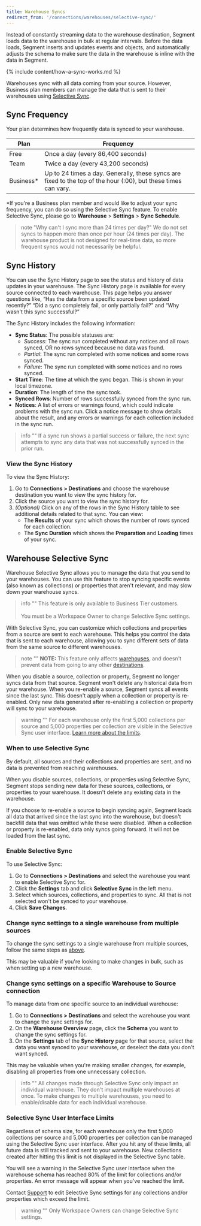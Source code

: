 ```yaml
---
title: Warehouse Syncs
redirect_from: '/connections/warehouses/selective-sync/'
---
```


Instead of constantly streaming data to the warehouse destination, Segment loads data to the warehouse in bulk at regular intervals. Before the data loads, Segment inserts and updates events and objects, and automatically adjusts the schema to make sure the data in the warehouse is inline with the data in Segment.

{% include content/how-a-sync-works.md %}

Warehouses sync with all data coming from your source. However, Business plan members can manage the data that is sent to their warehouses using [Selective Sync](#warehouse-selective-sync).

## Sync Frequency

Your plan determines how frequently data is synced to your warehouse. 

| Plan      | Frequency                                                                                                      |
| --------- | -------------------------------------------------------------------------------------------------------------- |
| Free      | Once a day (every 86,400 seconds)                                                                              |
| Team      | Twice a day (every 43,200 seconds)                                                                             |
| Business* | Up to 24 times a day. Generally, these syncs are fixed to the top of the hour (:00), but these times can vary. |

*If you're a Business plan member and would like to adjust your sync frequency, you can do so using the Selective Sync feature. To enable Selective Sync, please go to **Warehouse** > **Settings** > **Sync Schedule**. 

> note "Why can't I sync more than 24 times per day?"
> We do not set syncs to happen more than once per hour (24 times per day). The warehouse product is not designed for real-time data, so more frequent syncs would not necessarily be helpful.

## Sync History
You can use the Sync History page to see the status and history of data updates in your warehouse. The Sync History page is available for every source connected to each warehouse. This page helps you answer questions like, “Has the data from a specific source been updated recently?” “Did a sync completely fail, or only partially fail?” and “Why wasn't this sync successful?”

The Sync History includes the following information:

* **Sync Status**: The possible statuses are:
   * *Success*: The sync run completed without any notices and all rows synced, OR no rows synced because no data was found.
   * *Partial*: The sync run completed with some notices and some rows synced.
   * *Failure*: The sync run completed with some notices and no rows synced.
* **Start Time**: The time at which the sync began. This is shown in your local timezone.
* **Duration**: The length of time the sync took.
* **Synced Rows**: Number of rows successfully synced from the sync run.
* **Notices**: A list of errors or warnings found, which could indicate problems with the sync run. Click a notice message to show details about the result, and any errors or warnings for each collection included in the sync run.

> info ""
> If a sync run shows a partial success or failure, the next sync attempts to sync any data that was not successfully synced in the prior run.

### View the Sync History

To view the Sync History:
1. Go to **Connections > Destinations** and choose the warehouse destination you want to view the sync history for.
2. Click the source you want to view the sync history for.
3. *(Optional)* Click on any of the rows in the Sync History table to see additional details related to that sync. You can view:
   * The **Results** of your sync which shows the number of rows synced for each collection.
   * The **Sync Duration** which shows the **Preparation** and **Loading** times of your sync.

## Warehouse Selective Sync

Warehouse Selective Sync allows you to manage the data that you send to your warehouses. You can use this feature to stop syncing specific events (also known as collections) or properties that aren't relevant, and may slow down your warehouse syncs.

> info ""
> This feature is only available to Business Tier customers. <br><br>You must be a Workspace Owner to change Selective Sync settings.

With Selective Sync, you can customize which collections and properties from a source are sent to each warehouse. This helps you control the data that is sent to each warehouse, allowing you to sync different sets of data from the same source to different warehouses.

> note ""
> **NOTE:** This feature only affects [warehouses](/docs/connections/storage/warehouses/), and doesn't prevent data from going to any other [destinations](/docs/connections/destinations/).

When you disable a source, collection or property, Segment no longer syncs data from that source. Segment won't delete any historical data from your warehouse. When you re-enable a source, Segment syncs all events since the last sync. This doesn't apply when a collection or property is re-enabled. Only new data generated after re-enabling a collection or property will sync to your warehouse.

> warning ""
> For each warehouse only the first 5,000 collections per source and 5,000 properties per collection are visible in the Selective Sync user interface. [Learn more about the limits](#selective-sync-user-interface-limits).

### When to use Selective Sync

By default, all sources and their collections and properties are sent, and no data is prevented from reaching warehouses.

When you disable sources, collections, or properties using Selective Sync, Segment stops sending new data for these sources, collections, or properties to your warehouse. It doesn't delete any existing data in the warehouse.

If you choose to re-enable a source to begin syncing again, Segment loads all data that arrived since the last sync into the warehouse, but doesn't backfill data that was omitted while these were disabled. When a collection or property is re-enabled, data only syncs going forward. It will not be loaded from the last sync.

### Enable Selective Sync

To use Selective Sync:
1. Go to **Connections > Destinations** and select the warehouse you want to enable Selective Sync for.
2. Click the **Settings** tab and click **Selective Sync** in the left menu.
3. Select which sources, collections, and properties to sync. All that is not selected won't be synced to your warehouse.
4. Click **Save Changes**.

### Change sync settings to a single warehouse from multiple sources

To change the sync settings to a single warehouse from multiple sources, follow the same steps as [above](#enable-selective-sync).

This may be valuable if you're looking to make changes in bulk, such as when setting up a new warehouse.


### Change sync settings on a specific Warehouse to Source connection

To manage data from one specific source to an individual warehouse:
1. Go to **Connections > Destinations** and select the warehouse you want to change the sync settings for.
2. On the **Warehouse Overview** page, click the **Schema** you want to change the sync settings for.
3. On the **Settings** tab of the **Sync History** page for that source, select the data you want synced to your warehouse, or deselect the data you don't want synced.

This may be valuable when you're making smaller changes, for example, disabling all properties from one unnecessary collection.

> info ""
> All changes made through Selective Sync only impact an individual warehouse. They don't impact multiple warehouses at once. To make changes to multiple warehouses, you need to enable/disable data for each individual warehouse.

### Selective Sync User Interface Limits

Regardless of schema size, for each warehouse only the first 5,000 collections per source and 5,000 properties per collection can be managed using the Selective Sync user interface. After you hit any of these limits, all future data is still tracked and sent to your warehouse. New collections created after hitting this limit is not displayed in the Selective Sync table.

You will see a warning in the Selective Sync user interface when the warehouse schema has reached 80% of the limit for collections and/or properties. An error message will appear when you've reached the limit.

Contact [Support](https://app.segment.com/help/contact/) to edit Selective Sync settings for any collections and/or properties which exceed the limit.

> warning ""
> Only Workspace Owners can change Selective Sync settings.
